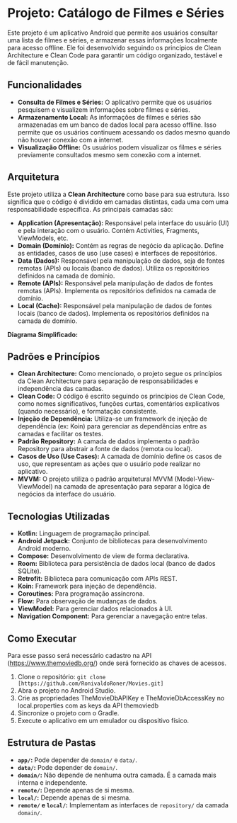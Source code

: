 # Projeto: Catálogo de Filmes e Séries

Este projeto é um aplicativo Android que permite aos usuários consultar uma lista de filmes e séries, e armazenar essas informações localmente para acesso offline. Ele foi desenvolvido seguindo os princípios de Clean Architecture e Clean Code para garantir um código organizado, testável e de fácil manutenção.

## Funcionalidades

*   **Consulta de Filmes e Séries:** O aplicativo permite que os usuários pesquisem e visualizem informações sobre filmes e séries.
*   **Armazenamento Local:** As informações de filmes e séries são armazenadas em um banco de dados local para acesso offline. Isso permite que os usuários continuem acessando os dados mesmo quando não houver conexão com a internet.
*   **Visualização Offline:** Os usuários podem visualizar os filmes e séries previamente consultados mesmo sem conexão com a internet.

## Arquitetura

Este projeto utiliza a **Clean Architecture** como base para sua estrutura. Isso significa que o código é dividido em camadas distintas, cada uma com uma responsabilidade específica. As principais camadas são:

*   **Application (Apresentação):** Responsável pela interface do usuário (UI) e pela interação com o usuário. Contém Activities, Fragments, ViewModels, etc.
*   **Domain (Domínio):** Contém as regras de negócio da aplicação. Define as entidades, casos de uso (use cases) e interfaces de repositórios.
*   **Data (Dados):** Responsável pela manipulação de dados, seja de fontes remotas (APIs) ou locais (banco de dados). Utiliza os repositórios definidos na camada de domínio.
*   **Remote (APIs):** Responsável pela manipulação de dados de fontes remotas (APIs). Implementa os repositórios definidos na camada de domínio.
*   **Local (Cache):** Responsável pela manipulação de dados de fontes locais (banco de dados). Implementa os repositórios definidos na camada de domínio.

**Diagrama Simplificado:**

## Padrões e Princípios

*   **Clean Architecture:** Como mencionado, o projeto segue os princípios da Clean Architecture para separação de responsabilidades e independência das camadas.
*   **Clean Code:** O código é escrito seguindo os princípios de Clean Code, como nomes significativos, funções curtas, comentários explicativos (quando necessário), e formatação consistente.
*   **Injeção de Dependência:** Utiliza-se um framework de injeção de dependência (ex: Koin) para gerenciar as dependências entre as camadas e facilitar os testes.
*   **Padrão Repository:** A camada de dados implementa o padrão Repository para abstrair a fonte de dados (remota ou local).
*   **Casos de Uso (Use Cases):** A camada de domínio define os casos de uso, que representam as ações que o usuário pode realizar no aplicativo.
* **MVVM:** O projeto utiliza o padrão arquitetural MVVM (Model-View-ViewModel) na camada de apresentação para separar a lógica de negócios da interface do usuário.

## Tecnologias Utilizadas

*   **Kotlin:** Linguagem de programação principal.
*   **Android Jetpack:** Conjunto de bibliotecas para desenvolvimento Android moderno.
*   **Compose:** Desenvolvimento de view de forma declarativa.
*   **Room:** Biblioteca para persistência de dados local (banco de dados SQLite).
*   **Retrofit:** Biblioteca para comunicação com APIs REST.
*   **Koin:** Framework para injeção de dependência.
*   **Coroutines:** Para programação assíncrona.
*   **Flow:** Para observação de mudanças de dados.
*   **ViewModel:** Para gerenciar dados relacionados à UI.
* **Navigation Component:** Para gerenciar a navegação entre telas.

## Como Executar

Para esse passo será necessário cadastro na API (https://www.themoviedb.org/) onde será fornecido as chaves de acessos.

1.  Clone o repositório: `git clone [https://github.com/RonivaldoRoner/Movies.git]`
2.  Abra o projeto no Android Studio.
3.  Crie as propriedades TheMovieDbAPIKey e TheMovieDbAccessKey no local.properties com as keys da API themoviedb
4.  Sincronize o projeto com o Gradle.
5.  Execute o aplicativo em um emulador ou dispositivo físico.

## Estrutura de Pastas

*   **`app/`:** Pode depender de `domain/` e `data/`.
*   **`data/`:** Pode depender de `domain/`.
*   **`domain/`:** Não depende de nenhuma outra camada. É a camada mais interna e independente.
*   **`remote/`:** Depende apenas de si mesma.
*   **`local/`:** Depende apenas de si mesma.
* **`remote/` e `local/`:** Implementam as interfaces de `repository/` da camada `domain/`.
